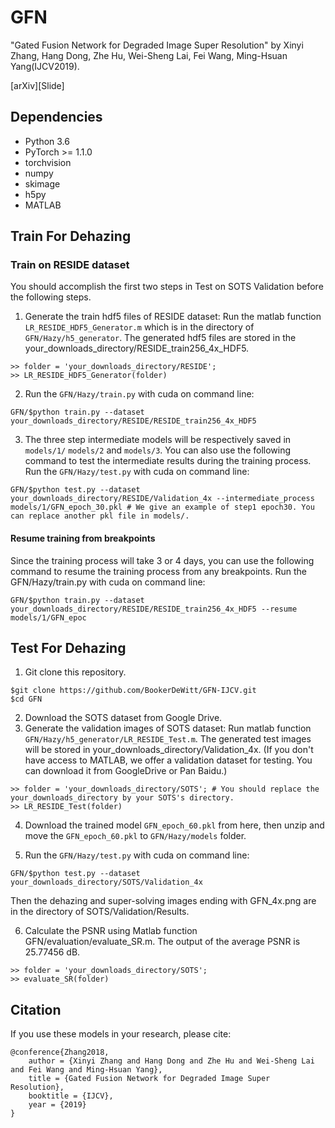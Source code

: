 # GFN
"Gated Fusion Network for Degraded Image Super Resolution" by Xinyi Zhang, Hang Dong, Zhe Hu, Wei-Sheng Lai, Fei Wang, Ming-Hsuan Yang(IJCV2019).

[arXiv][Slide]

## Dependencies
* Python 3.6
* PyTorch >= 1.1.0
* torchvision
* numpy
* skimage
* h5py
* MATLAB
## Train For Dehazing
### Train on RESIDE dataset
You should accomplish the first two steps in Test on SOTS Validation before the following steps.


1. Generate the train hdf5 files of RESIDE dataset: Run the matlab function `LR_RESIDE_HDF5_Generator.m` which is in the directory of `GFN/Hazy/h5_generator`. The generated hdf5 files are stored in the your_downloads_directory/RESIDE_train256_4x_HDF5.
```
>> folder = 'your_downloads_directory/RESIDE';
>> LR_RESIDE_HDF5_Generator(folder)
```
2. Run the `GFN/Hazy/train.py` with cuda on command line:
```
GFN/$python train.py --dataset your_downloads_directory/RESIDE/RESIDE_train256_4x_HDF5
```
3. The three step intermediate models will be respectively saved in `models/1/` `models/2` and `models/3`. You can also use the following command to test the intermediate results during the training process. Run the `GFN/Hazy/test.py` with cuda on command line:
```
GFN/$python test.py --dataset your_downloads_directory/RESIDE/Validation_4x --intermediate_process models/1/GFN_epoch_30.pkl # We give an example of step1 epoch30. You can replace another pkl file in models/.
```
#### Resume training from breakpoints
Since the training process will take 3 or 4 days, you can use the following command to resume the training process from any breakpoints. Run the GFN/Hazy/train.py with cuda on command line:
```
GFN/$python train.py --dataset your_downloads_directory/RESIDE/RESIDE_train256_4x_HDF5 --resume models/1/GFN_epoc
```
## Test For Dehazing
1. Git clone this repository.
```
$git clone https://github.com/BookerDeWitt/GFN-IJCV.git
$cd GFN
```
2. Download the SOTS dataset from Google Drive.
3. Generate the validation images of SOTS dataset: Run matlab function `GFN/Hazy/h5_generator/LR_RESIDE_Test.m`. The generated test images will be stored in your_downloads_directory/Validation_4x.
(If you don't have access to MATLAB, we offer a validation dataset for testing. You can download it from GoogleDrive or Pan Baidu.)
```
>> folder = 'your_downloads_directory/SOTS'; # You should replace the your_downloads_directory by your SOTS's directory.
>> LR_RESIDE_Test(folder)
```
4. Download the trained model `GFN_epoch_60.pkl` from here, then unzip and move the `GFN_epoch_60.pkl` to `GFN/Hazy/models` folder.

5. Run the `GFN/Hazy/test.py` with cuda on command line:
```
GFN/$python test.py --dataset your_downloads_directory/SOTS/Validation_4x
```
Then the dehazing and super-solving images ending with GFN_4x.png are in the directory of SOTS/Validation/Results.

6. Calculate the PSNR using Matlab function GFN/evaluation/evaluate_SR.m. The output of the average PSNR is 25.77456 dB.
``` 
>> folder = 'your_downloads_directory/SOTS';
>> evaluate_SR(folder)
```
## Citation
If you use these models in your research, please cite:
```
@conference{Zhang2018,
	author = {Xinyi Zhang and Hang Dong and Zhe Hu and Wei-Sheng Lai and Fei Wang and Ming-Hsuan Yang},
	title = {Gated Fusion Network for Degraded Image Super Resolution},
	booktitle = {IJCV},
	year = {2019}
}
```
